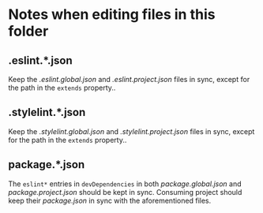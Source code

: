 # Notes when editing files in this folder

## .eslint.*.json

Keep the _.eslint.global.json_ and _.eslint.project.json_ files in sync, except for the path in the `extends` property..

## .stylelint.*.json

Keep the _.stylelint.global.json_ and _.stylelint.project.json_ files in sync, except for the path in the `extends` property..

## package.*.json

The `eslint*` entries in `devDependencies` in both _package.global.json_ and _package.project.json_ should be kept in sync. Consuming project should keep their _package.json_ in sync with the aforementioned files.
